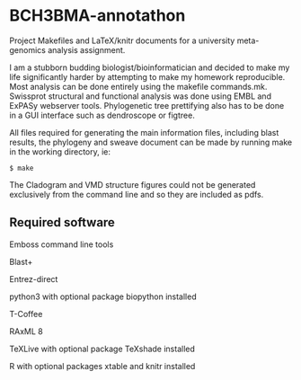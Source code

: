 BCH3BMA-annotathon
==================

Project Makefiles and LaTeX/knitr documents for a university meta-genomics analysis assignment.

I am a stubborn budding biologist/bioinformatician and decided to make my life significantly harder by attempting to make my homework reproducible. Most analysis can be done entirely using the makefile commands.mk. Swissprot structural and functional analysis was done using EMBL and ExPASy webserver tools. Phylogenetic tree prettifying also has to be done in a GUI interface such as dendroscope or figtree.

All files required for generating the main information files, including blast results, the phylogeny and sweave document can be made by running make in the working directory, ie:

	$ make

The Cladogram and VMD structure figures could not be generated exclusively from the command line and so they are included as pdfs.

Required software
-----------------

Emboss command line tools

Blast+

Entrez-direct

python3 with optional package biopython installed

T-Coffee

RAxML 8

TeXLive with optional package TeXshade installed

R with optional packages xtable and knitr installed
